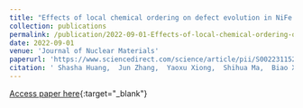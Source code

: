 ```yaml
---
title: "Effects of local chemical ordering on defect evolution in NiFe concentrated solid solution alloy"
collection: publications
permalink: /publication/2022-09-01-Effects-of-local-chemical-ordering-on-defect-evolution-in-NiFe-concentrated-solid-solution-alloy
date: 2022-09-01
venue: 'Journal of Nuclear Materials'
paperurl: 'https://www.sciencedirect.com/science/article/pii/S0022311522003634'
citation: ' Shasha Huang,  Jun Zhang,  Yaoxu Xiong,  Shihua Ma,  Biao Xu,  Shijun Zhao, &quot;Effects of local chemical ordering on defect evolution in NiFe concentrated solid solution alloy.&quot; Journal of Nuclear Materials, 2022.'
---
```

[Access paper here](https://www.sciencedirect.com/science/article/pii/S0022311522003634){:target="_blank"}
